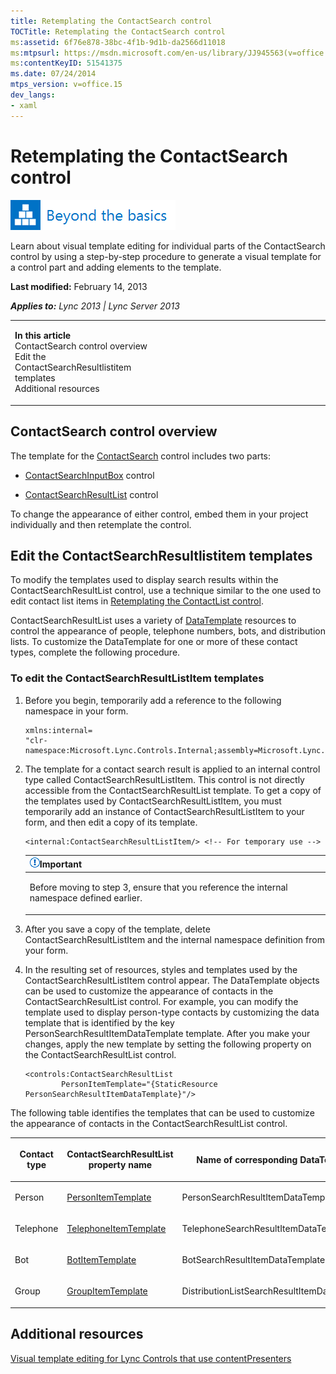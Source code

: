 ```yaml
---
title: Retemplating the ContactSearch control
TOCTitle: Retemplating the ContactSearch control
ms:assetid: 6f76e878-38bc-4f1b-9d1b-da2566d11018
ms:mtpsurl: https://msdn.microsoft.com/en-us/library/JJ945563(v=office.15)
ms:contentKeyID: 51541375
ms.date: 07/24/2014
mtps_version: v=office.15
dev_langs:
- xaml
---
```


# Retemplating the ContactSearch control

![Beyond the basics topic](images/JJ937254.mod_icon_beyondbasics_long(Office.15).png "Beyond the basics topic")

Learn about visual template editing for individual parts of the ContactSearch control by using a step-by-step procedure to generate a visual template for a control part and adding elements to the template.

**Last modified:** February 14, 2013

***Applies to:** Lync 2013 | Lync Server 2013*

<table>
<colgroup>
<col style="width: 50%" />
<col style="width: 50%" />
</colgroup>
<tbody>
<tr class="odd">
<td><p><strong>In this article</strong><br />
ContactSearch control overview<br />
Edit the ContactSearchResultlistitem templates<br />
Additional resources</p></td>
<td><p></p></td>
</tr>
</tbody>
</table>

## ContactSearch control overview

The template for the [ContactSearch](https://msdn.microsoft.com/en-us/library/hh379436\(v=office.15\)) control includes two parts:

  - [ContactSearchInputBox](https://msdn.microsoft.com/en-us/library/hh379719\(v=office.15\)) control

  - [ContactSearchResultList](https://msdn.microsoft.com/en-us/library/hh379201\(v=office.15\)) control

To change the appearance of either control, embed them in your project individually and then retemplate the control.

## Edit the ContactSearchResultlistitem templates

To modify the templates used to display search results within the ContactSearchResultList control, use a technique similar to the one used to edit contact list items in [Retemplating the ContactList control](retemplating-the-contactlist-control.md).

ContactSearchResultList uses a variety of [DataTemplate](http://msdn2.microsoft.com/en-us/library/ms589297) resources to control the appearance of people, telephone numbers, bots, and distribution lists. To customize the DataTemplate for one or more of these contact types, complete the following procedure.

### To edit the ContactSearchResultListItem templates

1.  Before you begin, temporarily add a reference to the following namespace in your form.
    
    ``` xaml
    xmlns:internal=
    "clr-namespace:Microsoft.Lync.Controls.Internal;assembly=Microsoft.Lync.Controls"
    ```

2.  The template for a contact search result is applied to an internal control type called ContactSearchResultListItem. This control is not directly accessible from the ContactSearchResultList template. To get a copy of the templates used by ContactSearchResultListItem, you must temporarily add an instance of ContactSearchResultListItem to your form, and then edit a copy of its template.
    
    ``` xaml
    <internal:ContactSearchResultListItem/> <!-- For temporary use -->
    ```
    
    <table>
    <colgroup>
    <col style="width: 100%" />
    </colgroup>
    <thead>
    <tr class="header">
    <th><img src="images/JJ933089.alert_caution(Office.15).gif" title="Important note" alt="Important note" /><strong>Important</strong></th>
    </tr>
    </thead>
    <tbody>
    <tr class="odd">
    <td><p>Before moving to step 3, ensure that you reference the internal namespace defined earlier.</p></td>
    </tr>
    </tbody>
    </table>

3.  After you save a copy of the template, delete ContactSearchResultListItem and the internal namespace definition from your form.

4.  In the resulting set of resources, styles and templates used by the ContactSearchResultListItem control appear. The DataTemplate objects can be used to customize the appearance of contacts in the ContactSearchResultList control. For example, you can modify the template used to display person-type contacts by customizing the data template that is identified by the key PersonSearchResultItemDataTemplate template. After you make your changes, apply the new template by setting the following property on the ContactSearchResultList control.
    
    ``` xaml
    <controls:ContactSearchResultList 
            PersonItemTemplate="{StaticResource PersonSearchResultItemDataTemplate}"/>
    ```

The following table identifies the templates that can be used to customize the appearance of contacts in the ContactSearchResultList control.

<table>
<colgroup>
<col style="width: 33%" />
<col style="width: 33%" />
<col style="width: 33%" />
</colgroup>
<thead>
<tr class="header">
<th><p>Contact type</p></th>
<th><p>ContactSearchResultList property name</p></th>
<th><p>Name of corresponding DataTemplate</p></th>
</tr>
</thead>
<tbody>
<tr class="odd">
<td><p>Person</p></td>
<td><p><a href="https://msdn.microsoft.com/en-us/library/hh363472(v=office.15)">PersonItemTemplate</a></p></td>
<td><p>PersonSearchResultItemDataTemplate</p></td>
</tr>
<tr class="even">
<td><p>Telephone</p></td>
<td><p><a href="https://msdn.microsoft.com/en-us/library/hh363420(v=office.15)">TelephoneItemTemplate</a></p></td>
<td><p>TelephoneSearchResultItemDataTemplate</p></td>
</tr>
<tr class="odd">
<td><p>Bot</p></td>
<td><p><a href="https://msdn.microsoft.com/en-us/library/hh363732(v=office.15)">BotItemTemplate</a></p></td>
<td><p>BotSearchResultItemDataTemplate</p></td>
</tr>
<tr class="even">
<td><p>Group</p></td>
<td><p><a href="https://msdn.microsoft.com/en-us/library/hh379035(v=office.15)">GroupItemTemplate</a></p></td>
<td><p>DistributionListSearchResultItemDataTemplate</p></td>
</tr>
</tbody>
</table>

## Additional resources

[Visual template editing for Lync Controls that use contentPresenters](visual-template-editing-for-lync-controls-that-use-contentpresenters.md)


